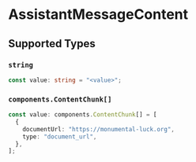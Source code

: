 # AssistantMessageContent


## Supported Types

### `string`

```typescript
const value: string = "<value>";
```

### `components.ContentChunk[]`

```typescript
const value: components.ContentChunk[] = [
  {
    documentUrl: "https://monumental-luck.org",
    type: "document_url",
  },
];
```

